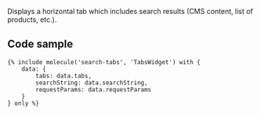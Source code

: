 Displays a horizontal tab which includes search results (CMS content, list of products, etc.).

## Code sample

```
{% include molecule('search-tabs', 'TabsWidget') with {
    data: {
        tabs: data.tabs,
        searchString: data.searchString,
        requestParams: data.requestParams
    }
} only %}
```
